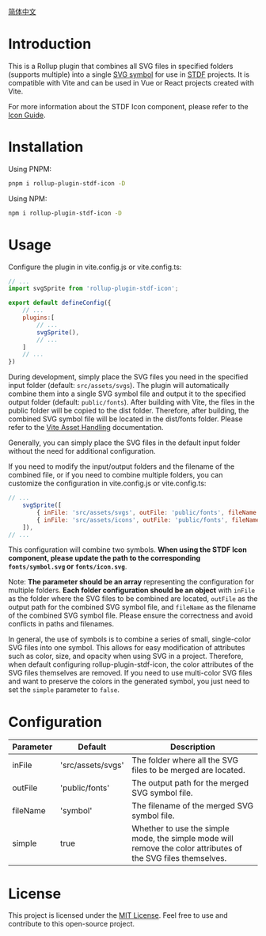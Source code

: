 
[简体中文](https://github.com/dufu1991/stdf/blob/main/packages/rollup-plugin-stdf-icon/README_CN.md)

# Introduction

This is a Rollup plugin that combines all SVG files in specified folders (supports multiple) into a single [SVG symbol](https://developer.mozilla.org/en-US/docs/Web/SVG/Element/symbol) for use in [STDF](https://stdf.design) projects. It is compatible with Vite and can be used in Vue or React projects created with Vite.

For more information about the STDF Icon component, please refer to the [Icon Guide](https://stdf.design/#/components?nav=icon&tab=2).

# Installation

Using PNPM:

```bash
pnpm i rollup-plugin-stdf-icon -D
```

Using NPM:

```bash
npm i rollup-plugin-stdf-icon -D
```

# Usage

Configure the plugin in vite.config.js or vite.config.ts:

```js
// ...
import svgSprite from 'rollup-plugin-stdf-icon';

export default defineConfig({
    // ...
    plugins:[
        // ...
        svgSprite(),
        // ...
    ]
    // ...
})
```

During development, simply place the SVG files you need in the specified input folder (default: `src/assets/svgs`). The plugin will automatically combine them into a single SVG symbol file and output it to the specified output folder (default: `public/fonts`). After building with Vite, the files in the public folder will be copied to the dist folder. Therefore, after building, the combined SVG symbol file will be located in the dist/fonts folder. Please refer to the [Vite Asset Handling](https://vitejs.dev/guide/assets.html#the-public-directory) documentation.

Generally, you can simply place the SVG files in the default input folder without the need for additional configuration.

If you need to modify the input/output folders and the filename of the combined file, or if you need to combine multiple folders, you can customize the configuration in vite.config.js or vite.config.ts:

```js
// ...
    svgSprite([
        { inFile: 'src/assets/svgs', outFile: 'public/fonts', fileName: 'symbol' },
        { inFile: 'src/assets/icons', outFile: 'public/fonts', fileName: 'icon' },
    ]),
// ...
```

This configuration will combine two symbols. **When using the STDF Icon component, please update the path to the corresponding `fonts/symbol.svg` or `fonts/icon.svg`**.

Note: **The parameter should be an array** representing the configuration for multiple folders. **Each folder configuration should be an object** with `inFile` as the folder where the SVG files to be combined are located, `outFile` as the output path for the combined SVG symbol file, and `fileName` as the filename of the combined SVG symbol file. Please ensure the correctness and avoid conflicts in paths and filenames.

In general, the use of symbols is to combine a series of small, single-color SVG files into one symbol. This allows for easy modification of attributes such as color, size, and opacity when using SVG in a project. Therefore, when default configuring rollup-plugin-stdf-icon, the color attributes of the SVG files themselves are removed. If you need to use multi-color SVG files and want to preserve the colors in the generated symbol, you just need to set the `simple` parameter to `false`.

# Configuration

| Parameter | Default           | Description                                                                                                   |
| --------- | ----------------- | ------------------------------------------------------------------------------------------------------------- |
| inFile    | 'src/assets/svgs' | The folder where all the SVG files to be merged are located.                                                  |
| outFile   | 'public/fonts'    | The output path for the merged SVG symbol file.                                                               |
| fileName  | 'symbol'          | The filename of the merged SVG symbol file.                                                                   |
| simple    | true              | Whether to use the simple mode, the simple mode will remove the color attributes of the SVG files themselves. |

# License

This project is licensed under the [MIT License](https://github.com/dufu1991/stdf/blob/main/LICENSE). Feel free to use and contribute to this open-source project.
